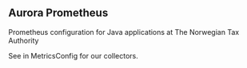 ## Aurora Prometheus
Prometheus configuration for Java applications at The Norwegian Tax Authority

See in MetricsConfig for our collectors.

